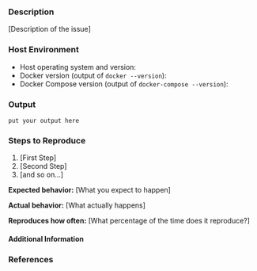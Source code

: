 <!--

Have you read OpenSCISSOR Code of Conduct? By filing an Issue, you are expected to comply with it, including treating everyone with respect: https://github.com/scissor-project/open-scissor/blob/master/.github/CODE_OF_CONDUCT.md

-->

### Description

[Description of the issue]

### Host Environment
- Host operating system and version:
- Docker version (output of `docker --version`):
- Docker Compose version (output of `docker-compose --version`):

### Output

```
put your output here
```

### Steps to Reproduce

1. [First Step]
2. [Second Step]
3. [and so on...]

**Expected behavior:** [What you expect to happen]

**Actual behavior:** [What actually happens]

**Reproduces how often:** [What percentage of the time does it reproduce?]

#### Additional Information

<!-- Any additional information, configuration or data that might be necessary to reproduce the issue. -->

### References

<!-- Enter any applicable Issues here -->
